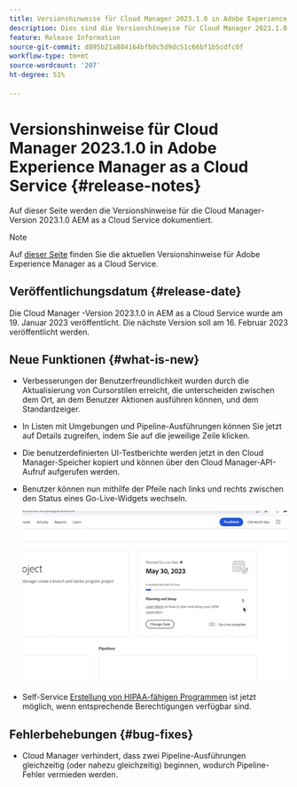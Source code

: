 ```yaml
---
title: Versionshinweise für Cloud Manager 2023.1.0 in Adobe Experience Manager as a Cloud Service
description: Dies sind die Versionshinweise für Cloud Manager 2023.1.0 in AEM as a Cloud Service.
feature: Release Information
source-git-commit: d895b21a804164bfb0c5d9dc51c66bf1b5cdfc0f
workflow-type: tm+mt
source-wordcount: '207'
ht-degree: 51%

---
```



# Versionshinweise für Cloud Manager 2023.1.0 in Adobe Experience Manager as a Cloud Service {#release-notes}

Auf dieser Seite werden die Versionshinweise für die Cloud Manager-Version 2023.1.0 AEM as a Cloud Service dokumentiert.

>[!NOTE]
>
>Auf [dieser Seite](/help/release-notes/release-notes-cloud/release-notes-current.md) finden Sie die aktuellen Versionshinweise für Adobe Experience Manager as a Cloud Service.

## Veröffentlichungsdatum {#release-date}

Die Cloud Manager -Version 2023.1.0 in AEM as a Cloud Service wurde am 19. Januar 2023 veröffentlicht. Die nächste Version soll am 16. Februar 2023 veröffentlicht werden.

## Neue Funktionen {#what-is-new}

* Verbesserungen der Benutzerfreundlichkeit wurden durch die Aktualisierung von Cursorstilen erreicht, die unterscheiden zwischen dem Ort, an dem Benutzer Aktionen ausführen können, und dem Standardzeiger.

* In Listen mit Umgebungen und Pipeline-Ausführungen können Sie jetzt auf Details zugreifen, indem Sie auf die jeweilige Zeile klicken.

* Die benutzerdefinierten UI-Testberichte werden jetzt in den Cloud Manager-Speicher kopiert und können über den Cloud Manager-API-Aufruf aufgerufen werden.

* Benutzer können nun mithilfe der Pfeile nach links und rechts zwischen den Status eines Go-Live-Widgets wechseln.

   ![Go-Live-Widget-Transitionen](/help/implementing/cloud-manager/release-notes/assets/go-live-transitions.gif)

* Self-Service [Erstellung von HIPAA-fähigen Programmen](/help/implementing/cloud-manager/getting-access-to-aem-in-cloud/creating-production-programs.md) ist jetzt möglich, wenn entsprechende Berechtigungen verfügbar sind.

## Fehlerbehebungen {#bug-fixes}

* Cloud Manager verhindert, dass zwei Pipeline-Ausführungen gleichzeitig (oder nahezu gleichzeitig) beginnen, wodurch Pipeline-Fehler vermieden werden.

